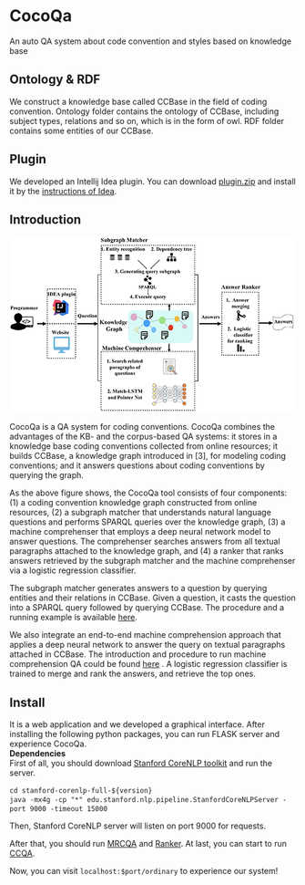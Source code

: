# CocoQa
An auto QA system about code convention and styles based on knowledge base
## Ontology & RDF
We construct a knowledge base called CCBase in the field of coding convention. Ontology folder contains the ontology of CCBase, including subject types, relations and so on, which is in the form of owl. RDF folder contains some entities of our CCBase.
## Plugin
We developed an Intellij Idea plugin. You can download [plugin.zip](https://github.com/14dtj/CocoQa/blob/master/plugin/plugin.jar) and install it by the [instructions of Idea](https://www.jetbrains.com/help/idea/managing-plugins.html). 

## Introduction

![Design of CCQA](https://github.com/14dtj/CocoQa/blob/master/arc.png)


CocoQa is a QA system for coding conventions. CocoQa combines the advantages of the KB- and the corpus-based QA systems: it stores in a knowledge base coding conventions collected from online resources; it builds CCBase, a knowledge graph introduced in [3], for modeling coding conventions; and it answers questions about coding conventions by querying the graph.

As the above figure shows, the CocoQa tool consists of four components: (1) a coding convention knowledge graph constructed from online resources, (2) a subgraph matcher that understands natural language questions and performs SPARQL queries over the knowledge graph, (3) a machine comprehenser that employs a deep neural network model to answer questions. The comprehenser searches answers from all textual paragraphs attached to the knowledge graph, and (4) a ranker that ranks answers retrieved by the subgraph matcher and the machine comprehenser via a logistic regression classifier.


The subgraph matcher generates answers to a question by querying entities and their relations in CCBase. Given a question, it casts the question into a SPARQL query followed by querying CCBase. The procedure and a running example is available [here](https://github.com/14dtj/CocoQa/tree/master/qa-algorithm/CCQA).

We also integrate an end-to-end machine comprehension approach that applies a deep neural network to answer the query on textual paragraphs attached in CCBase. The introduction and procedure to run machine comprehension QA could be found [here](https://github.com/14dtj/CocoQa/blob/master/qa-algorithm/MRCQA/README.md) .
A logistic regression classifier is trained to merge and rank the answers, and retrieve the top ones.
## Install
It is a web application and we developed a graphical interface. After installing the following python packages, you can run FLASK server and experience CocoQa.  
**Dependencies**  
First of all, you should download [Stanford CoreNLP toolkit](https://stanfordnlp.github.io/CoreNLP/) and run the server.
```
cd stanford-corenlp-full-${version}
java -mx4g -cp "*" edu.stanford.nlp.pipeline.StanfordCoreNLPServer -port 9000 -timeout 15000
```
Then, Stanford CoreNLP server will listen on port 9000 for requests. 

After that, you should run [MRCQA]() and [Ranker](). At last, you can start to run [CCQA]().

Now, you can visit ```localhost:$port/ordinary``` to experience our system!

